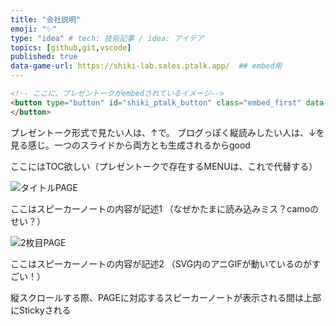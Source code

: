 ```yaml
---
title: "会社説明"
emoji: "✨"
type: "idea" # tech: 技術記事 / idea: アイデア
topics: [github,git,vscode]
published: true
data-game-url: https://shiki-lab.sales.ptalk.app/  ## embed用
---
```


```html
<!-- ここに、プレゼントークがembedされているイメージ-->
<button type="button" id="shiki_ptalk_button" class="embed_first" data-game-url="https://shiki-lab.sales.ptalk.app/" data-script-url="https://strikeworks.jp/pub/dxshiki/embed/" data-scwidth="800" data-scheight="1200">
</button>
```

プレゼントーク形式で見たい人は、↑で。
ブログっぽく縦読みしたい人は、↓を見る感じ。一つのスライドから両方とも生成されるからgood


ここにはTOC欲しい（プレゼントークで存在するMENUは、これで代替する）

![タイトルPAGE](https://docs.google.com/presentation/d/12h0UHktPDx28qJcjE9-PjkBFwR4EgP34_NlUpa0Izw4/export/svg?pageid=gec5b33a58d_1_0)

ここはスピーカーノートの内容が記述1
（なぜかたまに読み込みミス？camoのせい？）

![2枚目PAGE](https://docs.google.com/presentation/d/12h0UHktPDx28qJcjE9-PjkBFwR4EgP34_NlUpa0Izw4/export/svg?pageid=g122f41e1b8f_0_0)

ここはスピーカーノートの内容が記述2
（SVG内のアニGIFが動いているのがすごい！）

縦スクロールする際、PAGEに対応するスピーカーノートが表示される間は上部にStickyされる
